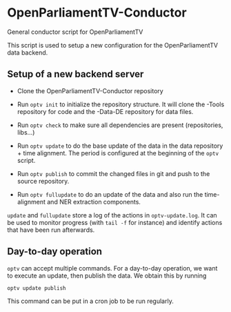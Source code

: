# OpenParliamentTV-Conductor

General conductor script for OpenParliamentTV

This script is used to setup a new configuration for the
OpenParliamentTV data backend.

## Setup of a new backend server

- Clone the OpenParliamentTV-Conductor repository

- Run `optv init` to initialize the repository structure. It will clone
  the -Tools repository for code and the -Data-DE repository for data
  files.

- Run `optv check` to  make sure all dependencies are present (repositories, libs...)

- Run `optv update` to do the base update of the data in the data
  repository + time alignment. The period is configured at the
  beginning of the `optv` script.

- Run `optv publish` to commit the changed files in git and push to
  the source repository.

- Run `optv fullupdate` to do an update of the data and also run the
  time-alignment and NER extraction components.

`update` and `fullupdate` store a log of the actions in
`optv-update.log`. It can be used to monitor progress (with `tail -f`
for instance) and identify actions that have been run afterwards.

## Day-to-day operation

`optv` can accept multiple commands. For a day-to-day operation, we
want to execute an update, then publish the data. We obtain this by running

`optv update publish`

This command can be put in a cron job to be run regularly.

